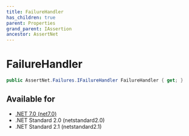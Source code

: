 ```yaml
---
title: FailureHandler
has_children: true
parent: Properties
grand_parent: IAssertion
ancestor: AssertNet
---
```

# FailureHandler

```csharp
public AssertNet.Failures.IFailureHandler FailureHandler { get; }
```



## Available for
- [.NET 7.0 (net7.0)](https://versionsof.net/core/7.0/)
- .NET Standard 2.0 (netstandard2.0)
- .NET Standard 2.1 (netstandard2.1)
